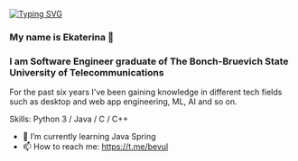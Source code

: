 [![Typing SVG](https://readme-typing-svg.demolab.com?font=Quicksand&size=25&pause=1000&color=A139D7&width=1000&height=39&lines=Hello+World%2C+)](https://git.io/typing-svg)
### My name is Ekaterina :space_invader:
### I am Software Engineer graduate of The Bonch-Bruevich State University of Telecommunications
For the past six years I've been gaining knowledge in different tech fields such as desktop and web app engineering, ML, AI and so on.

Skills: Python 3 / Java / C / C++ 

- 🌱 I’m currently learning Java Spring 
- 📫 How to reach me: https://t.me/bevul 




